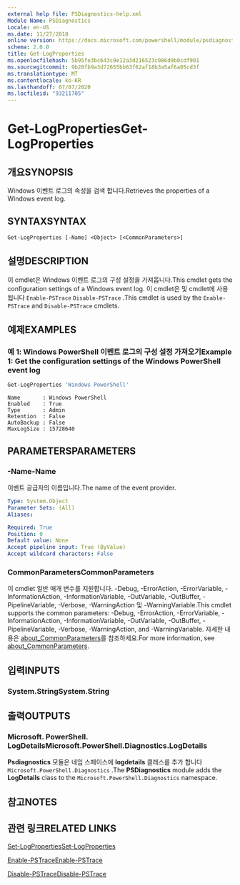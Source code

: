 ```yaml
---
external help file: PSDiagnostics-help.xml
Module Name: PSDiagnostics
Locale: en-US
ms.date: 11/27/2018
online version: https://docs.microsoft.com/powershell/module/psdiagnostics/get-logproperties?view=powershell-7.1&WT.mc_id=ps-gethelp
schema: 2.0.0
title: Get-LogProperties
ms.openlocfilehash: 5b95fe3bc643c9e12a3d216523c086d9b0cdf901
ms.sourcegitcommit: 9b28fb9a3d72655bb63f62af18b3a5af6a05cd3f
ms.translationtype: MT
ms.contentlocale: ko-KR
ms.lasthandoff: 07/07/2020
ms.locfileid: "93211705"
---
```

# <span data-ttu-id="aa36f-102">Get-LogProperties</span><span class="sxs-lookup"><span data-stu-id="aa36f-102">Get-LogProperties</span></span>

## <span data-ttu-id="aa36f-103">개요</span><span class="sxs-lookup"><span data-stu-id="aa36f-103">SYNOPSIS</span></span>
<span data-ttu-id="aa36f-104">Windows 이벤트 로그의 속성을 검색 합니다.</span><span class="sxs-lookup"><span data-stu-id="aa36f-104">Retrieves the properties of a Windows event log.</span></span>

## <span data-ttu-id="aa36f-105">SYNTAX</span><span class="sxs-lookup"><span data-stu-id="aa36f-105">SYNTAX</span></span>

```
Get-LogProperties [-Name] <Object> [<CommonParameters>]
```

## <span data-ttu-id="aa36f-106">설명</span><span class="sxs-lookup"><span data-stu-id="aa36f-106">DESCRIPTION</span></span>

<span data-ttu-id="aa36f-107">이 cmdlet은 Windows 이벤트 로그의 구성 설정을 가져옵니다.</span><span class="sxs-lookup"><span data-stu-id="aa36f-107">This cmdlet gets the configuration settings of a Windows event log.</span></span> <span data-ttu-id="aa36f-108">이 cmdlet은 및 cmdlet에 사용 됩니다 `Enable-PSTrace` `Disable-PSTrace` .</span><span class="sxs-lookup"><span data-stu-id="aa36f-108">This cmdlet is used by the `Enable-PSTrace` and `Disable-PSTrace` cmdlets.</span></span>

## <span data-ttu-id="aa36f-109">예제</span><span class="sxs-lookup"><span data-stu-id="aa36f-109">EXAMPLES</span></span>

### <span data-ttu-id="aa36f-110">예 1: Windows PowerShell 이벤트 로그의 구성 설정 가져오기</span><span class="sxs-lookup"><span data-stu-id="aa36f-110">Example 1: Get the configuration settings of the Windows PowerShell event log</span></span>

```powershell
Get-LogProperties 'Windows PowerShell'
```

```Output
Name       : Windows PowerShell
Enabled    : True
Type       : Admin
Retention  : False
AutoBackup : False
MaxLogSize : 15728640
```

## <span data-ttu-id="aa36f-111">PARAMETERS</span><span class="sxs-lookup"><span data-stu-id="aa36f-111">PARAMETERS</span></span>

### <span data-ttu-id="aa36f-112">-Name</span><span class="sxs-lookup"><span data-stu-id="aa36f-112">-Name</span></span>

<span data-ttu-id="aa36f-113">이벤트 공급자의 이름입니다.</span><span class="sxs-lookup"><span data-stu-id="aa36f-113">The name of the event provider.</span></span>

```yaml
Type: System.Object
Parameter Sets: (All)
Aliases:

Required: True
Position: 0
Default value: None
Accept pipeline input: True (ByValue)
Accept wildcard characters: False
```

### <span data-ttu-id="aa36f-114">CommonParameters</span><span class="sxs-lookup"><span data-stu-id="aa36f-114">CommonParameters</span></span>

<span data-ttu-id="aa36f-115">이 cmdlet 일반 매개 변수를 지원합니다. -Debug, -ErrorAction, -ErrorVariable, -InformationAction, -InformationVariable, -OutVariable, -OutBuffer, -PipelineVariable, -Verbose, -WarningAction 및 -WarningVariable.</span><span class="sxs-lookup"><span data-stu-id="aa36f-115">This cmdlet supports the common parameters: -Debug, -ErrorAction, -ErrorVariable, -InformationAction, -InformationVariable, -OutVariable, -OutBuffer, -PipelineVariable, -Verbose, -WarningAction, and -WarningVariable.</span></span> <span data-ttu-id="aa36f-116">자세한 내용은 [about_CommonParameters](https://go.microsoft.com/fwlink/?LinkID=113216)를 참조하세요.</span><span class="sxs-lookup"><span data-stu-id="aa36f-116">For more information, see [about_CommonParameters](https://go.microsoft.com/fwlink/?LinkID=113216).</span></span>

## <span data-ttu-id="aa36f-117">입력</span><span class="sxs-lookup"><span data-stu-id="aa36f-117">INPUTS</span></span>

### <span data-ttu-id="aa36f-118">System.String</span><span class="sxs-lookup"><span data-stu-id="aa36f-118">System.String</span></span>

## <span data-ttu-id="aa36f-119">출력</span><span class="sxs-lookup"><span data-stu-id="aa36f-119">OUTPUTS</span></span>

### <span data-ttu-id="aa36f-120">Microsoft. PowerShell. LogDetails</span><span class="sxs-lookup"><span data-stu-id="aa36f-120">Microsoft.PowerShell.Diagnostics.LogDetails</span></span>

<span data-ttu-id="aa36f-121">**Psdiagnostics** 모듈은 네임 스페이스에 **logdetails** 클래스를 추가 합니다 `Microsoft.PowerShell.Diagnostics` .</span><span class="sxs-lookup"><span data-stu-id="aa36f-121">The **PSDiagnostics** module adds the **LogDetails** class to the `Microsoft.PowerShell.Diagnostics` namespace.</span></span>

## <span data-ttu-id="aa36f-122">참고</span><span class="sxs-lookup"><span data-stu-id="aa36f-122">NOTES</span></span>

## <span data-ttu-id="aa36f-123">관련 링크</span><span class="sxs-lookup"><span data-stu-id="aa36f-123">RELATED LINKS</span></span>

[<span data-ttu-id="aa36f-124">Set-LogProperties</span><span class="sxs-lookup"><span data-stu-id="aa36f-124">Set-LogProperties</span></span>](Set-LogProperties.md)

[<span data-ttu-id="aa36f-125">Enable-PSTrace</span><span class="sxs-lookup"><span data-stu-id="aa36f-125">Enable-PSTrace</span></span>](Enable-PSTrace.md)

[<span data-ttu-id="aa36f-126">Disable-PSTrace</span><span class="sxs-lookup"><span data-stu-id="aa36f-126">Disable-PSTrace</span></span>](Disable-PSTrace.md)

